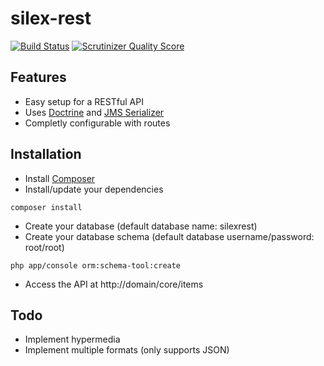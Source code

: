 silex-rest
==========

[![Build Status](https://travis-ci.org/marcojanssen/silex-rest.png?branch=master)](https://travis-ci.org/marcojanssen/silex-rest)
[![Scrutinizer Quality Score](https://scrutinizer-ci.com/g/marcojanssen/silex-rest/badges/quality-score.png?s=82920a9fad928479e615daee7ae5146f1ea09b1c)](https://scrutinizer-ci.com/g/marcojanssen/silex-rest/)

## Features ##

- Easy setup for a RESTful API
- Uses [Doctrine](http://doctrine-project.org) and [JMS Serializer](http://jmsyst.com/libs/serializer)
- Completly configurable with routes

## Installation

- Install [Composer](http://getcomposer.org)
- Install/update your dependencies

```cli
composer install
```

- Create your database (default database name: silexrest)
- Create your database schema (default database username/password: root/root)

```cli
php app/console orm:schema-tool:create
```

- Access the API at http://domain/core/items

## Todo

- Implement hypermedia
- Implement multiple formats (only supports JSON)
